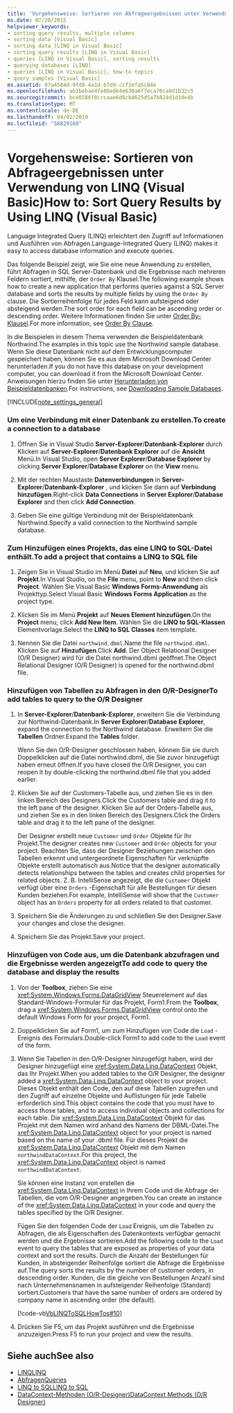 ```yaml
---
title: 'Vorgehensweise: Sortieren von Abfrageergebnissen unter Verwendung von LINQ (Visual Basic)'
ms.date: 07/20/2015
helpviewer_keywords:
- sorting query results, multiple columns
- sorting data [Visual Basic]
- sorting data [LINQ in Visual Basic]
- sorting query results [LINQ in Visual Basic]
- queries [LINQ in Visual Basic], sorting results
- querying databases [LINQ]
- queries [LINQ in Visual Basic], how-to topics
- query samples [Visual Basic]
ms.assetid: 07a4584d-9fd8-4a1d-b7d9-ccf2efa5c84e
ms.openlocfilehash: ab1bebae4fe88e8b4e630a6f7eca70ca8d1b32c5
ms.sourcegitcommit: bce0586f0cccaae6d6cbd625d5a7b824d1d3de4b
ms.translationtype: MT
ms.contentlocale: de-DE
ms.lasthandoff: 04/02/2019
ms.locfileid: "58829160"
---
```

# <a name="how-to-sort-query-results-by-using-linq-visual-basic"></a><span data-ttu-id="ed00a-102">Vorgehensweise: Sortieren von Abfrageergebnissen unter Verwendung von LINQ (Visual Basic)</span><span class="sxs-lookup"><span data-stu-id="ed00a-102">How to: Sort Query Results by Using LINQ (Visual Basic)</span></span>
<span data-ttu-id="ed00a-103">Language Integrated Query (LINQ) erleichtert den Zugriff auf Informationen und Ausführen von Abfragen.</span><span class="sxs-lookup"><span data-stu-id="ed00a-103">Language-Integrated Query (LINQ) makes it easy to access database information and execute queries.</span></span>  
  
 <span data-ttu-id="ed00a-104">Das folgende Beispiel zeigt, wie Sie eine neue Anwendung zu erstellen, führt Abfragen in SQL Server-Datenbank und die Ergebnisse nach mehreren Feldern sortiert, mithilfe, der `Order By` Klausel.</span><span class="sxs-lookup"><span data-stu-id="ed00a-104">The following example shows how to create a new application that performs queries against a SQL Server database and sorts the results by multiple fields by using the `Order By` clause.</span></span> <span data-ttu-id="ed00a-105">Die Sortierreihenfolge für jedes Feld kann aufsteigend oder absteigend werden.</span><span class="sxs-lookup"><span data-stu-id="ed00a-105">The sort order for each field can be ascending order or descending order.</span></span> <span data-ttu-id="ed00a-106">Weitere Informationen finden Sie unter [Order By-Klausel](../../../../visual-basic/language-reference/queries/order-by-clause.md).</span><span class="sxs-lookup"><span data-stu-id="ed00a-106">For more information, see [Order By Clause](../../../../visual-basic/language-reference/queries/order-by-clause.md).</span></span>  
  
 <span data-ttu-id="ed00a-107">In die Beispielen in diesem Thema verwenden die Beispieldatenbank Northwind.</span><span class="sxs-lookup"><span data-stu-id="ed00a-107">The examples in this topic use the Northwind sample database.</span></span> <span data-ttu-id="ed00a-108">Wenn Sie diese Datenbank nicht auf dem Entwicklungscomputer gespeichert haben, können Sie es aus dem Microsoft Download Center herunterladen.</span><span class="sxs-lookup"><span data-stu-id="ed00a-108">If you do not have this database on your development computer, you can download it from the Microsoft Download Center.</span></span> <span data-ttu-id="ed00a-109">Anweisungen hierzu finden Sie unter [Herunterladen von Beispieldatenbanken](../../../../framework/data/adonet/sql/linq/downloading-sample-databases.md).</span><span class="sxs-lookup"><span data-stu-id="ed00a-109">For instructions, see [Downloading Sample Databases](../../../../framework/data/adonet/sql/linq/downloading-sample-databases.md).</span></span>  
  
[!INCLUDE[note_settings_general](~/includes/note-settings-general-md.md)]  
  
### <a name="to-create-a-connection-to-a-database"></a><span data-ttu-id="ed00a-110">Um eine Verbindung mit einer Datenbank zu erstellen.</span><span class="sxs-lookup"><span data-stu-id="ed00a-110">To create a connection to a database</span></span>  
  
1.  <span data-ttu-id="ed00a-111">Öffnen Sie in Visual Studio **Server-Explorer**/**Datenbank-Explorer** durch Klicken auf **Server-Explorer**/**Datenbank Explorer** auf die **Ansicht** Menü.</span><span class="sxs-lookup"><span data-stu-id="ed00a-111">In Visual Studio, open **Server Explorer**/**Database Explorer** by clicking **Server Explorer**/**Database Explorer** on the **View** menu.</span></span>  
  
2.  <span data-ttu-id="ed00a-112">Mit der rechten Maustaste **Datenverbindungen** in **Server-Explorer**/**Datenbank-Explorer** , und klicken Sie dann auf **Verbindung hinzufügen**.</span><span class="sxs-lookup"><span data-stu-id="ed00a-112">Right-click **Data Connections** in **Server Explorer**/**Database Explorer** and then click **Add Connection**.</span></span>  
  
3.  <span data-ttu-id="ed00a-113">Geben Sie eine gültige Verbindung mit der Beispieldatenbank Northwind.</span><span class="sxs-lookup"><span data-stu-id="ed00a-113">Specify a valid connection to the Northwind sample database.</span></span>  
  
### <a name="to-add-a-project-that-contains-a-linq-to-sql-file"></a><span data-ttu-id="ed00a-114">Zum Hinzufügen eines Projekts, das eine LINQ to SQL-Datei enthält.</span><span class="sxs-lookup"><span data-stu-id="ed00a-114">To add a project that contains a LINQ to SQL file</span></span>  
  
1.  <span data-ttu-id="ed00a-115">Zeigen Sie in Visual Studio im Menü **Datei** auf **Neu**, und klicken Sie auf **Projekt**.</span><span class="sxs-lookup"><span data-stu-id="ed00a-115">In Visual Studio, on the **File** menu, point to **New** and then click **Project**.</span></span> <span data-ttu-id="ed00a-116">Wählen Sie Visual Basic **Windows Forms-Anwendung** als Projekttyp.</span><span class="sxs-lookup"><span data-stu-id="ed00a-116">Select Visual Basic **Windows Forms Application** as the project type.</span></span>  
  
2.  <span data-ttu-id="ed00a-117">Klicken Sie im Menü **Projekt** auf **Neues Element hinzufügen**.</span><span class="sxs-lookup"><span data-stu-id="ed00a-117">On the **Project** menu, click **Add New Item**.</span></span> <span data-ttu-id="ed00a-118">Wählen Sie die **LINQ to SQL-Klassen** Elementvorlage.</span><span class="sxs-lookup"><span data-stu-id="ed00a-118">Select the **LINQ to SQL Classes** item template.</span></span>  
  
3.  <span data-ttu-id="ed00a-119">Nennen Sie die Datei `northwind.dbml`.</span><span class="sxs-lookup"><span data-stu-id="ed00a-119">Name the file `northwind.dbml`.</span></span> <span data-ttu-id="ed00a-120">Klicken Sie auf **Hinzufügen**.</span><span class="sxs-lookup"><span data-stu-id="ed00a-120">Click **Add**.</span></span> <span data-ttu-id="ed00a-121">Der Object Relational Designer (O/R Designer) wird für die Datei northwind.dbml geöffnet.</span><span class="sxs-lookup"><span data-stu-id="ed00a-121">The Object Relational Designer (O/R Designer) is opened for the northwind.dbml file.</span></span>  
  
### <a name="to-add-tables-to-query-to-the-or-designer"></a><span data-ttu-id="ed00a-122">Hinzufügen von Tabellen zu Abfragen in den O/R-Designer</span><span class="sxs-lookup"><span data-stu-id="ed00a-122">To add tables to query to the O/R Designer</span></span>  
  
1.  <span data-ttu-id="ed00a-123">In **Server-Explorer**/**Datenbank-Explorer**, erweitern Sie die Verbindung zur Northwind-Datenbank.</span><span class="sxs-lookup"><span data-stu-id="ed00a-123">In **Server Explorer**/**Database Explorer**, expand the connection to the Northwind database.</span></span> <span data-ttu-id="ed00a-124">Erweitern Sie die **Tabellen** Ordner.</span><span class="sxs-lookup"><span data-stu-id="ed00a-124">Expand the **Tables** folder.</span></span>  
  
     <span data-ttu-id="ed00a-125">Wenn Sie den O/R-Designer geschlossen haben, können Sie sie durch Doppelklicken auf die Datei northwind.dbml, die Sie zuvor hinzugefügt haben erneut öffnen.</span><span class="sxs-lookup"><span data-stu-id="ed00a-125">If you have closed the O/R Designer, you can reopen it by double-clicking the northwind.dbml file that you added earlier.</span></span>  
  
2.  <span data-ttu-id="ed00a-126">Klicken Sie auf der Customers-Tabelle aus, und ziehen Sie es in den linken Bereich des Designers.</span><span class="sxs-lookup"><span data-stu-id="ed00a-126">Click the Customers table and drag it to the left pane of the designer.</span></span> <span data-ttu-id="ed00a-127">Klicken Sie auf der Orders-Tabelle aus, und ziehen Sie es in den linken Bereich des Designers.</span><span class="sxs-lookup"><span data-stu-id="ed00a-127">Click the Orders table and drag it to the left pane of the designer.</span></span>  
  
     <span data-ttu-id="ed00a-128">Der Designer erstellt neue `Customer` und `Order` Objekte für Ihr Projekt.</span><span class="sxs-lookup"><span data-stu-id="ed00a-128">The designer creates new `Customer` and `Order` objects for your project.</span></span> <span data-ttu-id="ed00a-129">Beachten Sie, dass der Designer Beziehungen zwischen den Tabellen erkennt und untergeordnete Eigenschaften für verknüpfte Objekte erstellt automatisch aus.</span><span class="sxs-lookup"><span data-stu-id="ed00a-129">Notice that the designer automatically detects relationships between the tables and creates child properties for related objects.</span></span> <span data-ttu-id="ed00a-130">Z. B. IntelliSense angezeigt, die die `Customer` Objekt verfügt über eine `Orders` -Eigenschaft für alle Bestellungen für diesen Kunden beziehen.</span><span class="sxs-lookup"><span data-stu-id="ed00a-130">For example, IntelliSense will show that the `Customer` object has an `Orders` property for all orders related to that customer.</span></span>  
  
3.  <span data-ttu-id="ed00a-131">Speichern Sie die Änderungen zu und schließen Sie den Designer.</span><span class="sxs-lookup"><span data-stu-id="ed00a-131">Save your changes and close the designer.</span></span>  
  
4.  <span data-ttu-id="ed00a-132">Speichern Sie das Projekt.</span><span class="sxs-lookup"><span data-stu-id="ed00a-132">Save your project.</span></span>  
  
### <a name="to-add-code-to-query-the-database-and-display-the-results"></a><span data-ttu-id="ed00a-133">Hinzufügen von Code aus, um die Datenbank abzufragen und die Ergebnisse werden angezeigt</span><span class="sxs-lookup"><span data-stu-id="ed00a-133">To add code to query the database and display the results</span></span>  
  
1.  <span data-ttu-id="ed00a-134">Von der **Toolbox**, ziehen Sie eine <xref:System.Windows.Forms.DataGridView> Steuerelement auf das Standard-Windows-Formular für das Projekt, Form1.</span><span class="sxs-lookup"><span data-stu-id="ed00a-134">From the **Toolbox**, drag a <xref:System.Windows.Forms.DataGridView> control onto the default Windows Form for your project, Form1.</span></span>  
  
2.  <span data-ttu-id="ed00a-135">Doppelklicken Sie auf Form1, um zum Hinzufügen von Code die `Load` -Ereignis des Formulars.</span><span class="sxs-lookup"><span data-stu-id="ed00a-135">Double-click Form1 to add code to the `Load` event of the form.</span></span>  
  
3.  <span data-ttu-id="ed00a-136">Wenn Sie Tabellen in den O/R-Designer hinzugefügt haben, wird der Designer hinzugefügt eine <xref:System.Data.Linq.DataContext> Objekt, das Ihr Projekt.</span><span class="sxs-lookup"><span data-stu-id="ed00a-136">When you added tables to the O/R Designer, the designer added a <xref:System.Data.Linq.DataContext> object to your project.</span></span> <span data-ttu-id="ed00a-137">Dieses Objekt enthält den Code, den auf diese Tabellen zugreifen und den Zugriff auf einzelne Objekte und Auflistungen für jede Tabelle erforderlich sind.</span><span class="sxs-lookup"><span data-stu-id="ed00a-137">This object contains the code that you must have to access those tables, and to access individual objects and collections for each table.</span></span> <span data-ttu-id="ed00a-138">Die <xref:System.Data.Linq.DataContext> Objekt für das Projekt mit dem Namen wird anhand des Namens der DBML-Datei.</span><span class="sxs-lookup"><span data-stu-id="ed00a-138">The <xref:System.Data.Linq.DataContext> object for your project is named based on the name of your .dbml file.</span></span> <span data-ttu-id="ed00a-139">Für dieses Projekt die <xref:System.Data.Linq.DataContext> Objekt mit dem Namen `northwindDataContext`.</span><span class="sxs-lookup"><span data-stu-id="ed00a-139">For this project, the <xref:System.Data.Linq.DataContext> object is named `northwindDataContext`.</span></span>  
  
     <span data-ttu-id="ed00a-140">Sie können eine Instanz von erstellen die <xref:System.Data.Linq.DataContext> in Ihrem Code und die Abfrage der Tabellen, die vom O/R-Designer angegeben.</span><span class="sxs-lookup"><span data-stu-id="ed00a-140">You can create an instance of the <xref:System.Data.Linq.DataContext> in your code and query the tables specified by the O/R Designer.</span></span>  
  
     <span data-ttu-id="ed00a-141">Fügen Sie den folgenden Code der `Load` Ereignis, um die Tabellen zu Abfragen, die als Eigenschaften des Datenkontexts verfügbar gemacht werden und die Ergebnisse sortieren.</span><span class="sxs-lookup"><span data-stu-id="ed00a-141">Add the following code to the `Load` event to query the tables that are exposed as properties of your data context and sort the results.</span></span> <span data-ttu-id="ed00a-142">Durch die Anzahl der Bestellungen für Kunden, in absteigender Reihenfolge sortiert die Abfrage die Ergebnisse auf.</span><span class="sxs-lookup"><span data-stu-id="ed00a-142">The query sorts the results by the number of customer orders, in descending order.</span></span> <span data-ttu-id="ed00a-143">Kunden, die die gleiche von Bestellungen Anzahl sind nach Unternehmensnamen in aufsteigender Reihenfolge (Standard) sortiert.</span><span class="sxs-lookup"><span data-stu-id="ed00a-143">Customers that have the same number of orders are ordered by company name in ascending order (the default).</span></span>  
  
     [!code-vb[VbLINQToSQLHowTos#10](~/samples/snippets/visualbasic/VS_Snippets_VBCSharp/VbLINQtoSQLHowTos/VB/Form4.vb#10)]  
  
4.  <span data-ttu-id="ed00a-144">Drücken Sie F5, um das Projekt ausführen und die Ergebnisse anzuzeigen.</span><span class="sxs-lookup"><span data-stu-id="ed00a-144">Press F5 to run your project and view the results.</span></span>  
  
## <a name="see-also"></a><span data-ttu-id="ed00a-145">Siehe auch</span><span class="sxs-lookup"><span data-stu-id="ed00a-145">See also</span></span>

- [<span data-ttu-id="ed00a-146">LINQ</span><span class="sxs-lookup"><span data-stu-id="ed00a-146">LINQ</span></span>](../../../../visual-basic/programming-guide/language-features/linq/index.md)
- [<span data-ttu-id="ed00a-147">Abfragen</span><span class="sxs-lookup"><span data-stu-id="ed00a-147">Queries</span></span>](../../../../visual-basic/language-reference/queries/index.md)
- [<span data-ttu-id="ed00a-148">LINQ to SQL</span><span class="sxs-lookup"><span data-stu-id="ed00a-148">LINQ to SQL</span></span>](../../../../framework/data/adonet/sql/linq/index.md)
- [<span data-ttu-id="ed00a-149">DataContext-Methoden (O/R-Designer)</span><span class="sxs-lookup"><span data-stu-id="ed00a-149">DataContext Methods (O/R Designer)</span></span>](/visualstudio/data-tools/datacontext-methods-o-r-designer)
